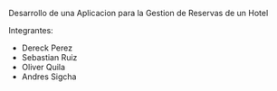Desarrollo de una Aplicacion para la Gestion  de Reservas de un Hotel

<p>
Integrantes: 
</p>

- Dereck Perez 
- Sebastian Ruiz 
- Oliver Quila 
- Andres Sigcha
